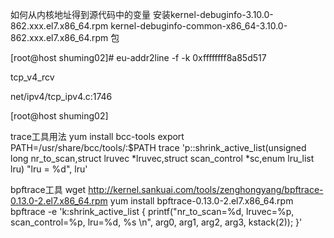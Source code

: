 如何从内核地址得到源代码中的变量
安装kernel-debuginfo-3.10.0-862.xxx.el7.x86_64.rpm                kernel-debuginfo-common-x86_64-3.10.0-862.xxx.el7.x86_64.rpm  包

[root@host shuming02]# eu-addr2line -f -k 0xffffffff8a85d517

tcp_v4_rcv

net/ipv4/tcp_ipv4.c:1746

[root@host shuming02]

trace工具用法
yum install bcc-tools
export PATH=/usr/share/bcc/tools/:$PATH
trace 'p::shrink_active_list(unsigned long nr_to_scan,struct lruvec *lruvec,struct scan_control *sc,enum lru_list lru) "lru = %d", lru'

bpftrace工具
wget  http://kernel.sankuai.com/tools/zenghongyang/bpftrace-0.13.0-2.el7.x86_64.rpm
yum install bpftrace-0.13.0-2.el7.x86_64.rpm
 bpftrace -e 'k:shrink_active_list { printf("nr_to_scan=%d, lruvec=%p, scan_control=%p, lru=%d, %s \n", arg0, arg1, arg2, arg3, kstack(2)); }'
